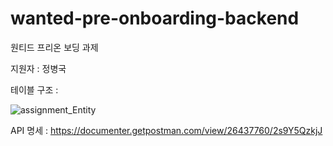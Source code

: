 # wanted-pre-onboarding-backend
원티드 프리온 보딩 과제

지원자  : 정병국

테이블 구조 :

![assignment_Entity](https://github.com/Booldon/wanted-pre-onboarding-backend/assets/99729203/848281cc-13bf-48a1-89e6-32de0ebd15fb)


API 명세 : https://documenter.getpostman.com/view/26437760/2s9Y5QzkjJ
